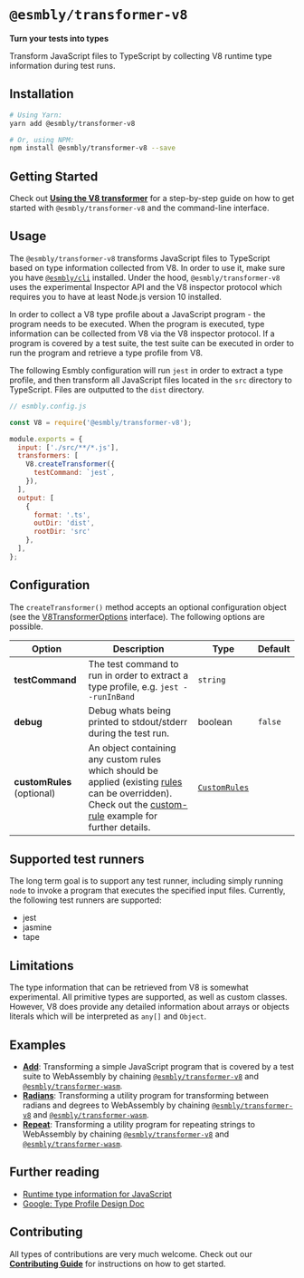 # `@esmbly/transformer-v8`

**Turn your tests into types** 

Transform JavaScript files to TypeScript by collecting V8 runtime type information during test runs.

## Installation
```sh
# Using Yarn:
yarn add @esmbly/transformer-v8

# Or, using NPM:
npm install @esmbly/transformer-v8 --save
```

## Getting Started
Check out [**Using the V8 transformer**](/docs/using-the-v8-transformer) for a step-by-step guide on how to get started with `@esmbly/transformer-v8` and the command-line interface.

## Usage
The `@esmbly/transformer-v8` transforms JavaScript files to TypeScript based on type information collected from V8. In order to use it, make sure you have [`@esmbly/cli`](/packages/cli) installed. Under the hood, `@esmbly/transformer-v8` uses the experimental Inspector API and the V8 inspector protocol which requires you to have at least Node.js version 10 installed.

In order to collect a V8 type profile about a JavaScript program - the program needs to be executed. When the program is executed, type information can be collected from V8 via the V8 inspector protocol. If a program is covered by a test suite, the test suite can be executed in order to run the program and retrieve a type profile from V8.

The following Esmbly configuration will run `jest` in order to extract a type profile, and then transform all JavaScript files located in the `src` directory to TypeScript. Files are outputted to the `dist` directory.
```js
// esmbly.config.js

const V8 = require('@esmbly/transformer-v8');

module.exports = {
  input: ['./src/**/*.js'],
  transformers: [
    V8.createTransformer({
      testCommand: `jest`,
    }),
  ],
  output: [
    {
      format: '.ts',
      outDir: 'dist',
      rootDir: 'src'
    },
  ],
};
```

## Configuration
The `createTransformer()` method accepts an optional configuration object (see the [V8TransformerOptions](https://github.com/esmbly/esmbly/blob/master/packages/transformer-v8/src/index.ts) interface). The following options are possible.

| Option                     |  Description                 | Type          |  Default |
|----------------------------|------------------------------|---------------|----------|
| **testCommand**   |  The test command to run in order to extract a type profile, e.g. `jest --runInBand`  | `string`        |    |    
| **debug**   |  Debug whats being printed to stdout/stderr during the test run.  | boolean        |  `false`  |        
| **customRules** (optional)     |  An object containing any custom rules which should be applied (existing [rules](https://github.com/esmbly/esmbly/tree/master/packages/transformer-v8/src/rules) can be overridden). Check out the [custom-rule](/custom-rule) example for further details.                            | [`CustomRules`](https://github.com/esmbly/esmbly/blob/6cb0bb6777814ecb03f3cd1ad7b65bcfb438b1c2/packages/types/src/Rule.ts#L12) |      |

## Supported test runners
The long term goal is to support any test runner, including simply running `node` to invoke a program that executes the specified input files. Currently, the following test runners are supported:
- jest
- jasmine
- tape

## Limitations
The type information that can be retrieved from V8 is somewhat experimental. All primitive types are supported, as well as custom classes. However, V8 does provide any detailed information about arrays or objects literals which will be interpreted as `any[]` and `Object`.

## Examples
- [**Add**](/examples/add-v8-to-wasm): Transforming a simple JavaScript program that is covered by a test suite to WebAssembly by chaining [`@esmbly/transformer-v8`](/packages/transformer-v8) and [`@esmbly/transformer-wasm`](/packages/transformer-wasm).
- [**Radians**](/examples/pad): Transforming a utility program for transforming between radians and degrees to WebAssembly by chaining [`@esmbly/transformer-v8`](/packages/transformer-v8) and [`@esmbly/transformer-wasm`](/packages/transformer-wasm).
- [**Repeat**](/examples/pad): Transforming a utility program for repeating strings to WebAssembly by chaining [`@esmbly/transformer-v8`](/packages/transformer-v8) and [`@esmbly/transformer-wasm`](/packages/transformer-wasm).

## Further reading
- [Runtime type information for JavaScript](https://medium.com/fhinkel/runtime-type-information-for-javascript-b134faac3c0a)
- [Google: Type Profile Design Doc](https://docs.google.com/document/d/1JY7pUCAk8gegyi6UkIdln6j_AeJqQucZg92advaMJY4/edit#heading=h.xgjl2srtytjt)

## Contributing
All types of contributions are very much welcome. Check out our [**Contributing Guide**](CONTRIBUTING.md) for instructions on how to get started.